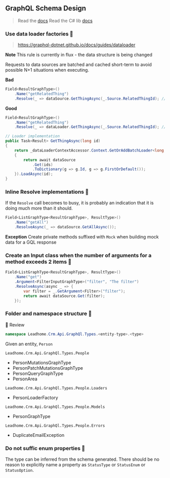 ## GraphQL Schema Design

> Read the [docs](https://graphql.org/learn/)
> Read the C# lib [docs](https://graphql-dotnet.github.io/docs/getting-started/introduction)

### Use data loader factories :red_circle:
> https://graphql-dotnet.github.io/docs/guides/dataloader

**Note** This rule is currently in flux - the data structure is being changed

Requests to data sources are batched and cached short-term to avoid possible N+1 situations when executing.

**Bad**
``` c#
Field<ResultGraphType>()
	.Name("getRelatedThing")
	.Resolve(_ => dataSource.GetThingAsync(_.Source.RelatedThingId); // WRONG, Directly call the source
```

**Good**
``` c#
Field<ResultGraphType>()
	.Name("getRelatedThing")
	.Resolve(_ => dataLoader.GetThingAsync(_.Source.RelatedThingId); // CORRECT, Custom Data Loader using IDataLoaderContextAccessor

// Loader implementation
public Task<Result> GetThingAsync(long id)
{
	return _dataLoaderContextAccessor.Context.GetOrAddBatchLoader<long, Result>("GetResultThing", async ids =>
	{
		return await dataSource
			.Get(ids)
			.ToDictionary(g => g.Id, g => g.FirstOrDefault());
	}).LoadAsync(id);
}
```

### Inline Resolve implementations :large_blue_circle:
If the `Resolve` call becomes to busy, it is probably an indication that it is doing much more than it should.

``` c#
Field<ListGraphType<ResultGraphType>, ResultType>()
	.Name("getAll")
	.ResolveAsync(_ => dataSource.GetAllAsync());
```

**Exception** Create private methods suffixed with `Mock` when building mock data for a GQL response

### Create an Input class when the number of arguments for a method exceeds 2 items :large_blue_circle:
``` c#
Field<ListGraphType<ResultGraphType>, ResultType>()
	.Name("get")
	.Argument<FilterInputGraphType>("filter", "The filter")
	.ResolveAsync(async _ => {
		var filter = _.GetArgument<Filter>("filter");
		return await dataSource.Get(filter);
	});
```

### Folder and namespace structure :large_blue_circle:
:police_car: Review

``` c#
namespace Leadhome.Crm.Api.GraphQl.Types.<entity-type>.<type>
```

Given an entity, `Person`

`Leadhome.Crm.Api.GraphQl.Types.People`
- PersonMutationsGraphType
- PersonPatchMutationsGraphType
- PersonQueryGraphType
- PersonArea

`Leadhome.Crm.Api.GraphQl.Types.People.Loaders`
- PersonLoaderFactory

`Leadhome.Crm.Api.GraphQl.Types.People.Models`
- PersonGraphType

`Leadhome.Crm.Api.GraphQl.Types.People.Errors`
- DuplicateEmailException

### Do not suffic enum properties :large_blue_circle:
The type can be inferred from the schema generated. There should be no reason to explicitly name a property as `StatusType` or `StatusEnum` or `StatusOption`.